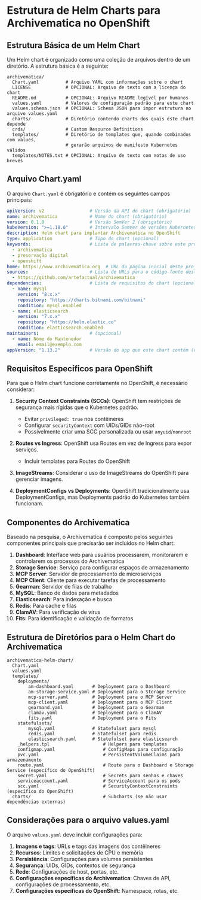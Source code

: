 # Estrutura de Helm Charts para Archivematica no OpenShift

## Estrutura Básica de um Helm Chart

Um Helm chart é organizado como uma coleção de arquivos dentro de um diretório. A estrutura básica é a seguinte:

```
archivematica/
  Chart.yaml          # Arquivo YAML com informações sobre o chart
  LICENSE             # OPCIONAL: Arquivo de texto com a licença do chart
  README.md           # OPCIONAL: Arquivo README legível por humanos
  values.yaml         # Valores de configuração padrão para este chart
  values.schema.json  # OPCIONAL: Schema JSON para impor estrutura no arquivo values.yaml
  charts/             # Diretório contendo charts dos quais este chart depende
  crds/               # Custom Resource Definitions
  templates/          # Diretório de templates que, quando combinados com values,
                      # gerarão arquivos de manifesto Kubernetes válidos
  templates/NOTES.txt # OPCIONAL: Arquivo de texto com notas de uso breves
```

## Arquivo Chart.yaml

O arquivo `Chart.yaml` é obrigatório e contém os seguintes campos principais:

```yaml
apiVersion: v2                 # Versão da API do chart (obrigatório)
name: archivematica            # Nome do chart (obrigatório)
version: 0.1.0                 # Versão SemVer 2 (obrigatório)
kubeVersion: ">=1.18.0"        # Intervalo SemVer de versões Kubernetes compatíveis (opcional)
description: Helm chart para implantar Archivematica no OpenShift
type: application              # Tipo do chart (opcional)
keywords:                      # Lista de palavras-chave sobre este projeto (opcional)
  - archivematica
  - preservação digital
  - openshift
home: https://www.archivematica.org  # URL da página inicial deste projeto (opcional)
sources:                       # Lista de URLs para o código-fonte deste projeto (opcional)
  - https://github.com/artefactual/archivematica
dependencies:                  # Lista de requisitos do chart (opcional)
  - name: mysql
    version: "8.x.x"
    repository: "https://charts.bitnami.com/bitnami"
    condition: mysql.enabled
  - name: elasticsearch
    version: "7.x.x"
    repository: "https://helm.elastic.co"
    condition: elasticsearch.enabled
maintainers:                   # (opcional)
  - name: Nome do Mantenedor
    email: email@exemplo.com
appVersion: "1.13.2"           # Versão do app que este chart contém (opcional)
```

## Requisitos Específicos para OpenShift

Para que o Helm chart funcione corretamente no OpenShift, é necessário considerar:

1. **Security Context Constraints (SCCs)**: OpenShift tem restrições de segurança mais rígidas que o Kubernetes padrão.
   - Evitar `privileged: true` nos contêineres
   - Configurar `securityContext` com UIDs/GIDs não-root
   - Possivelmente criar uma SCC personalizada ou usar `anyuid`/`nonroot`

2. **Routes vs Ingress**: OpenShift usa Routes em vez de Ingress para expor serviços.
   - Incluir templates para Routes do OpenShift

3. **ImageStreams**: Considerar o uso de ImageStreams do OpenShift para gerenciar imagens.

4. **DeploymentConfigs vs Deployments**: OpenShift tradicionalmente usa DeploymentConfigs, mas Deployments padrão do Kubernetes também funcionam.

## Componentes do Archivematica

Baseado na pesquisa, o Archivematica é composto pelos seguintes componentes principais que precisarão ser incluídos no Helm chart:

1. **Dashboard**: Interface web para usuários processarem, monitorarem e controlarem os processos do Archivematica
2. **Storage Service**: Serviço para configurar espaços de armazenamento
3. **MCP Server**: Servidor de processamento de microserviços
4. **MCP Client**: Cliente para executar tarefas de processamento
5. **Gearman**: Servidor de filas de trabalho
6. **MySQL**: Banco de dados para metadados
7. **Elasticsearch**: Para indexação e busca
8. **Redis**: Para cache e filas
9. **ClamAV**: Para verificação de vírus
10. **Fits**: Para identificação e validação de formatos

## Estrutura de Diretórios para o Helm Chart do Archivematica

```
archivematica-helm-chart/
  Chart.yaml
  values.yaml
  templates/
    deployments/
        am-dashboard.yaml       # Deployment para o Dashboard
        am-storage-service.yaml # Deployment para o Storage Service
        mcp-server.yaml         # Deployment para o MCP Server
        mcp-client.yaml         # Deployment para o MCP Client
        gearmand.yaml           # Deployment para o Gearman
        clamav.yaml             # Deployment para o ClamAV
        fits.yaml               # Deployment para o Fits
    statefulsets/
        mysql.yaml              # Statefulset para mysql
        redis.yaml              # Statefulset para redis
        elasticsearch.yaml      # Statefulset para elasticsearch
    _helpers.tpl                    # Helpers para templates
    configmap.yaml                  # ConfigMaps para configuração
    pvc.yaml                        # PersistentVolumeClaims para armazenamento
    route.yaml                      # Route para o Dashboard e Storage Service (específico do OpenShift)
    secret.yaml                     # Secrets para senhas e chaves
    serviceaccount.yaml             # ServiceAccount para os pods
    scc.yaml                        # SecurityContextConstraints (específico do OpenShift)    
  charts/                           # Subcharts (se não usar dependências externas)
```

## Considerações para o arquivo values.yaml

O arquivo `values.yaml` deve incluir configurações para:

1. **Imagens e tags**: URLs e tags das imagens dos contêineres
2. **Recursos**: Limites e solicitações de CPU e memória
3. **Persistência**: Configurações para volumes persistentes
4. **Segurança**: UIDs, GIDs, contextos de segurança
5. **Rede**: Configurações de host, portas, etc.
6. **Configurações específicas do Archivematica**: Chaves de API, configurações de processamento, etc.
7. **Configurações específicas do OpenShift**: Namespace, rotas, etc.

